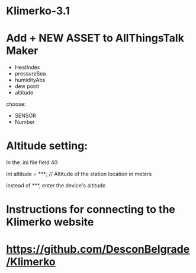 # Klimerko-3.1

# Add  + NEW ASSET to AllThingsTalk Maker

- HeatIndex
- pressureSea
- humidityAbs
- dew point
- altitude

choose:

- SENSOR
- Number

# Altitude setting:

In the .ini file field 40

int altitude = ***; // Altitude of the station location in meters

instead of ***, enter the device's altitude


 
# Instructions for connecting to the Klimerko website

# https://github.com/DesconBelgrade/Klimerko
